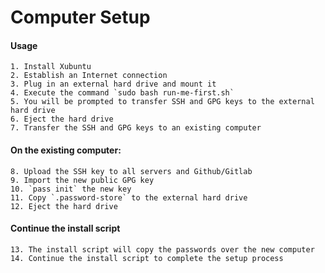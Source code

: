 # Computer Setup

#### Usage

    1. Install Xubuntu
    2. Establish an Internet connection
    3. Plug in an external hard drive and mount it
    4. Execute the command `sudo bash run-me-first.sh`
    5. You will be prompted to transfer SSH and GPG keys to the external hard drive
    6. Eject the hard drive
    7. Transfer the SSH and GPG keys to an existing computer

#### On the existing computer:

    8. Upload the SSH key to all servers and Github/Gitlab
    9. Import the new public GPG key
    10. `pass init` the new key
    11. Copy `.password-store` to the external hard drive
    12. Eject the hard drive

#### Continue the install script

    13. The install script will copy the passwords over the new computer
    14. Continue the install script to complete the setup process
